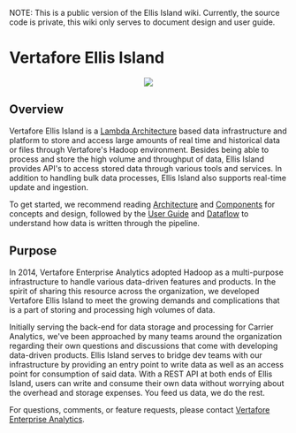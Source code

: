 NOTE: This is a public version of the Ellis Island wiki.  Currently, the source code is private, this wiki only serves to document design and user guide.
# Vertafore Ellis Island
<p align="center"><img src=http://i.imgur.com/4Eqd4k7.png?1></p>

## Overview
Vertafore Ellis Island is a [Lambda Architecture](http://lambda-architecture.net/) based data infrastructure and platform to store and access large amounts of real time and historical data or files through Vertafore's Hadoop environment.  Besides being able to process and store the high volume and throughput of data, Ellis Island provides API's to access stored data through various tools and services.  In addition to handling bulk data processes, Ellis Island also supports real-time update and ingestion.

To get started, we recommend reading [Architecture](https://github.com/maximusjesse/EllisIslandPublic/wiki/Architecture) and [Components](https://github.com/maximusjesse/EllisIslandPublic/wiki/Ellis-Island-Components) for concepts and design, followed by the [User Guide](https://github.com/maximusjesse/EllisIslandPublic/wiki/User-Guide) and [Dataflow](https://github.com/maximusjesse/EllisIslandPublic/wiki/Dataflow) to understand how data is written through the pipeline.

## Purpose
In 2014, Vertafore Enterprise Analytics adopted Hadoop as a multi-purpose infrastructure to handle various data-driven features and products.  In the spirit of sharing this resource across the organization, we developed Vertafore Ellis Island to meet the growing demands and complications that is a part of storing and processing high volumes of data.

Initially serving the back-end for data storage and processing for Carrier Analytics, we've been approached by many teams around the organization regarding their own questions and discussions that come with developing data-driven products.  Ellis Island serves to bridge dev teams with our infrastructure by providing an entry point to write data as well as an access point for consumption of said data.  With a REST API at both ends of Ellis Island, users can write and consume their own data without worrying about the overhead and storage expenses.  You feed us data, we do the rest.

For questions, comments, or feature requests, please contact [Vertafore Enterprise Analytics](mailto:Vertafore-AnalyticsTeam@vertafore.com).